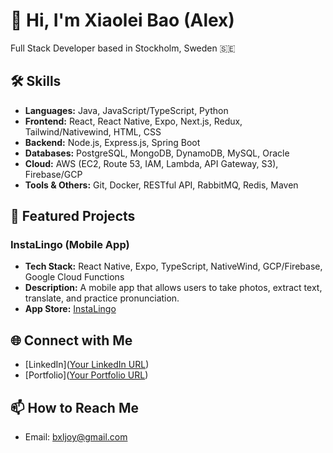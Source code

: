 # 👋 Hi, I'm Xiaolei Bao (Alex)

Full Stack Developer based in Stockholm, Sweden 🇸🇪

## 🛠 Skills

- **Languages:** Java, JavaScript/TypeScript, Python
- **Frontend:** React, React Native, Expo, Next.js, Redux, Tailwind/Nativewind, HTML, CSS
- **Backend:** Node.js, Express.js, Spring Boot
- **Databases:** PostgreSQL, MongoDB, DynamoDB, MySQL, Oracle
- **Cloud:** AWS (EC2, Route 53, IAM, Lambda, API Gateway, S3), Firebase/GCP
- **Tools & Others:** Git, Docker, RESTful API, RabbitMQ, Redis, Maven

## 🌟 Featured Projects

### InstaLingo (Mobile App)
- **Tech Stack:** React Native, Expo, TypeScript, NativeWind, GCP/Firebase, Google Cloud Functions
- **Description:** A mobile app that allows users to take photos, extract text, translate, and practice pronunciation.
- **App Store:** [InstaLingo](https://apps.apple.com/th/app/instalingo/id6680142408)

## 🌐 Connect with Me

- [LinkedIn]([Your LinkedIn URL](https://www.linkedin.com/in/xiaolei-bao-aa4b7b257))
- [Portfolio]([Your Portfolio URL](https://portfilio-alex.vercel.app/))

## 📫 How to Reach Me

- Email: bxljoy@gmail.com
